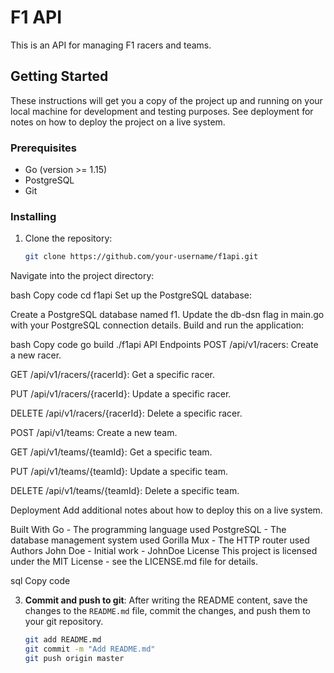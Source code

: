# F1 API

This is an API for managing F1 racers and teams.

## Getting Started

These instructions will get you a copy of the project up and running on your local machine for development and testing purposes. See deployment for notes on how to deploy the project on a live system.

### Prerequisites

- Go (version >= 1.15)
- PostgreSQL
- Git

### Installing

1. Clone the repository:

   ```bash
   git clone https://github.com/your-username/f1api.git
Navigate into the project directory:

bash
Copy code
cd f1api
Set up the PostgreSQL database:

Create a PostgreSQL database named f1.
Update the db-dsn flag in main.go with your PostgreSQL connection details.
Build and run the application:

bash
Copy code
go build
./f1api
API Endpoints
POST /api/v1/racers: Create a new racer.

GET /api/v1/racers/{racerId}: Get a specific racer.

PUT /api/v1/racers/{racerId}: Update a specific racer.

DELETE /api/v1/racers/{racerId}: Delete a specific racer.

POST /api/v1/teams: Create a new team.

GET /api/v1/teams/{teamId}: Get a specific team.

PUT /api/v1/teams/{teamId}: Update a specific team.

DELETE /api/v1/teams/{teamId}: Delete a specific team.

Deployment
Add additional notes about how to deploy this on a live system.

Built With
Go - The programming language used
PostgreSQL - The database management system used
Gorilla Mux - The HTTP router used
Authors
John Doe - Initial work - JohnDoe
License
This project is licensed under the MIT License - see the LICENSE.md file for details.

sql
Copy code

3. **Commit and push to git**: After writing the README content, save the changes to the `README.md` file, commit the changes, and push them to your git repository.

   ```bash
   git add README.md
   git commit -m "Add README.md"
   git push origin master